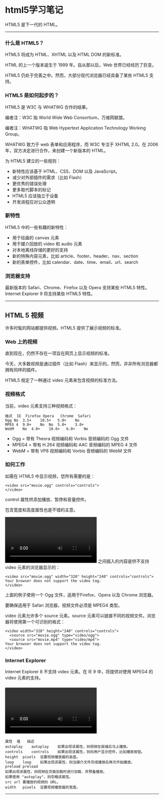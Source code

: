html5学习笔记
=============

HTML5 是下一代的 HTML。

---

### 什么是 HTML5？

HTML5 将成为 HTML、XHTML 以及 HTML DOM 的新标准。

HTML 的上一个版本诞生于 1999 年。自从那以后，Web 世界已经经历了巨变。

HTML5 仍处于完善之中。然而，大部分现代浏览器已经具备了某些 HTML5 支持。

### HTML5 是如何起步的？

HTML5 是 W3C 与 WHATWG 合作的结果。

编者注：W3C 指 World Wide Web Consortium，万维网联盟。

编者注：WHATWG 指 Web Hypertext Application Technology Working Group。

WHATWG 致力于 web 表单和应用程序，而 W3C 专注于 XHTML 2.0。在 2006 年，双方决定进行合作，来创建一个新版本的 HTML。

为 HTML5 建立的一些规则：

* 新特性应该基于 HTML、CSS、DOM 以及 JavaScript。
* 减少对外部插件的需求（比如 Flash）
* 更优秀的错误处理
* 更多取代脚本的标记
* HTML5 应该独立于设备
* 开发进程应对公众透明

### 新特性

HTML5 中的一些有趣的新特性：

* 用于绘画的 canvas 元素
* 用于媒介回放的 video 和 audio 元素
* 对本地离线存储的更好的支持
* 新的特殊内容元素，比如 article、footer、header、nav、section
* 新的表单控件，比如 calendar、date、time、email、url、search

### 浏览器支持

最新版本的 Safari、Chrome、Firefox 以及 Opera 支持某些 HTML5 特性。Internet Explorer 9 将支持某些 HTML5 特性。

---

## HTML 5 视频

许多时髦的网站都提供视频。HTML5 提供了展示视频的标准。

### Web 上的视频

直到现在，仍然不存在一项旨在网页上显示视频的标准。

今天，大多数视频是通过插件（比如 Flash）来显示的。然而，并非所有浏览器都拥有同样的插件。

HTML5 规定了一种通过 video 元素来包含视频的标准方法。

### 视频格式

当前，video 元素支持三种视频格式：

    格式	IE	Firefox	Opera	Chrome	Safari
    Ogg	No	3.5+	10.5+	5.0+	No
    MPEG 4	9.0+	No	No	5.0+	3.0+
    WebM	No	4.0+	10.6+	6.0+	No

* Ogg = 带有 Theora 视频编码和 Vorbis 音频编码的 Ogg 文件
* MPEG4 = 带有 H.264 视频编码和 AAC 音频编码的 MPEG 4 文件
* WebM = 带有 VP8 视频编码和 Vorbis 音频编码的 WebM 文件

### 如何工作

如需在 HTML5 中显示视频，您所有需要的是：

    <video src="movie.ogg" controls="controls">
    </video>

control 属性供添加播放、暂停和音量控件。

包含宽度和高度属性也是不错的主意。

<video> 与 </video> 之间插入的内容是供不支持 video 元素的浏览器显示的：

    <video src="movie.ogg" width="320" height="240" controls="controls">
    Your browser does not support the video tag.
    </video>

上面的例子使用一个 Ogg 文件，适用于Firefox、Opera 以及 Chrome 浏览器。

要确保适用于 Safari 浏览器，视频文件必须是 MPEG4 类型。

video 元素允许多个 source 元素。source 元素可以链接不同的视频文件。浏览器将使用第一个可识别的格式：

    <video width="320" height="240" controls="controls">
      <source src="movie.ogg" type="video/ogg">
      <source src="movie.mp4" type="video/mp4">
    Your browser does not support the video tag.
    </video>

### Internet Explorer

Internet Explorer 8 不支持 video 元素。在 IE 9 中，将提供对使用 MPEG4 的 video 元素的支持。

### <video> 标签的属性

    属性	值	描述
    autoplay	autoplay	如果出现该属性，则视频在就绪后马上播放。
    controls	controls	如果出现该属性，则向用户显示控件，比如播放按钮。
    height	pixels	设置视频播放器的高度。
    loop	loop	如果出现该属性，则当媒介文件完成播放后再次开始播放。
    preload	preload	
    如果出现该属性，则视频在页面加载时进行加载，并预备播放。
    如果使用 "autoplay"，则忽略该属性。
    src	url	要播放的视频的 URL。
    width	pixels	设置视频播放器的宽度。
 
---


